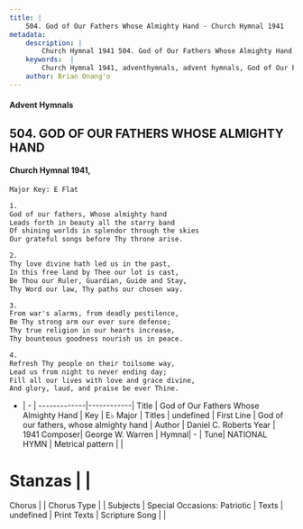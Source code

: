 ```yaml
---
title: |
    504. God of Our Fathers Whose Almighty Hand - Church Hymnal 1941
metadata:
    description: |
        Church Hymnal 1941 504. God of Our Fathers Whose Almighty Hand. God of our fathers, Whose almighty hand Leads forth in beauty all the starry band Of shining worlds in splendor through the skies Our grateful songs before Thy throne arise. 
    keywords:  |
        Church Hymnal 1941, adventhymnals, advent hymnals, God of Our Fathers Whose Almighty Hand, God of our fathers, whose almighty hand. 
    author: Brian Onang'o
---
```


#### Advent Hymnals
## 504. GOD OF OUR FATHERS WHOSE ALMIGHTY HAND
####  Church Hymnal 1941,

```txt
Major Key: E Flat

1.
God of our fathers, Whose almighty hand
Leads forth in beauty all the starry band
Of shining worlds in splendor through the skies
Our grateful songs before Thy throne arise.

2.
Thy love divine hath led us in the past,
In this free land by Thee our lot is cast,
Be Thou our Ruler, Guardian, Guide and Stay,
Thy Word our law, Thy paths our chosen way.

3.
From war's alarms, from deadly pestilence,
Be Thy strong arm our ever sure defense;
Thy true religion in our hearts increase,
Thy bounteous goodness nourish us in peace.

4.
Refresh Thy people on their toilsome way,
Lead us from night to never ending day;
Fill all our lives with love and grace divine,
And glory, laud, and praise be ever Thine.

```

- |   -  |
-------------|------------|
Title | God of Our Fathers Whose Almighty Hand |
Key | E♭ Major |
Titles | undefined |
First Line | God of our fathers, whose almighty hand |
Author | Daniel C. Roberts 
Year | 1941
Composer| George W. Warren |
Hymnal|  - |
Tune| NATIONAL HYMN |
Metrical pattern | |
# Stanzas |  |
Chorus |  |
Chorus Type |  |
Subjects | Special Occasions: Patriotic |
Texts | undefined |
Print Texts | 
Scripture Song |  |
    
